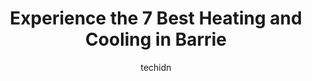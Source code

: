 ---
layout: ampstory
image: https://i0.wp.com/www.auto.or.id/wp-content/uploads/2023/06/barrie-mechanical-0-barrie-1686325657.jpeg?resize=640,853
author: techidn
featured: false
description: Barrie, Ontario, Canada is a haven for Heating and Cooling enthusiasts, boasting an impressive array of 7 top-notch establishments. Whether youre a seasoned connoisseur or simply curious to
title: Experience the 7 Best Heating and Cooling in Barrie
cover:
   title: Experience the 7 Best Heating and Cooling in Barrie
   subtitle: AUTO.OR.ID
   background: https://www.auto.or.id/wp-content/uploads/2023/06/barrie-mechanical-0-barrie-1686325657.jpeg

pages: 
 - layout: thirds
   top: <h1>#1 Enercare</h1>
   bottom: "<p>We recently had our furnace replaced and the installers were wonderful. They were very respectful and they did an amazing job right from when they walked into our home. T</p>"
   background: https://www.auto.or.id/wp-content/uploads/2023/06/barrie-mechanical-1-barrie-1686325659.jpeg
   backgroundblur: true
 - layout: thirds
   top: <h1>#2 Affordable Comfort Heating & Cooling</h1>
   bottom: "<p>92 Commerce Park Dr Unit 8, Barrie, ON L4N 8W8, Canada</p>"
   background: https://www.auto.or.id/wp-content/uploads/2023/06/barrie-mechanical-2-barrie-1686325660.jpeg
   cta:
      link: https://www.auto.or.id/experience-the-7-best-heating-and-cooling-in-barrie/
      text: Experience the 7 Best Heating and Cooling in Barrie
 - layout: thirds
   top: <h1>#3 Air Source Home Comfort</h1>
   bottom: "<p>164 Innisfil St, Barrie, ON L4N 3E7, Canada</p>"
   background: https://images.unsplash.com/photo-1508974491678-7ec251d629fd?ixlib=rb-4.0.3&ixid=MnwxMjA3fDB8MHxwaG90by1wYWdlfHx8fGVufDB8fHx8&auto=format&fit=crop&w=640&h=853&q=80
   cta:
      link: https://www.auto.or.id/experience-the-7-best-heating-and-cooling-in-barrie/
      text: Experience the 7 Best Heating and Cooling in Barrie
 - layout: thirds
   top: <h1>#4 Climate Air Heating & Air Conditioning</h1>
   bottom: "<p>660 Bayview Dr Unit #1, Barrie, ON L4N 9P5, Canada</p>"
   background: https://images.unsplash.com/photo-1508048236731-b5ef91f7840c?ixlib=rb-4.0.3&ixid=MnwxMjA3fDB8MHxwaG90by1wYWdlfHx8fGVufDB8fHx8&auto=format&fit=crop&w=640&h=853&q=80
   cta:
      link: https://www.auto.or.id/experience-the-7-best-heating-and-cooling-in-barrie/
      text: Experience the 7 Best Heating and Cooling in Barrie
 - layout: thirds
   top: <h1>#5 Georgian Home Comfort</h1>
   bottom: "<p>373 Huronia Rd, Barrie, ON L4N 8Z1, Canada</p>"
   background: https://images.unsplash.com/photo-1628188687881-0a34984b3531?ixlib=rb-4.0.3&ixid=MnwxMjA3fDB8MHxwaG90by1wYWdlfHx8fGVufDB8fHx8&auto=format&fit=crop&w=640&h=853&q=80
   cta:
      link: https://www.auto.or.id/experience-the-7-best-heating-and-cooling-in-barrie/
      text: Experience the 7 Best Heating and Cooling in Barrie
 - layout: thirds
   top: <h1>#6 Barrie Furnace Repair</h1>
   bottom: "<p>7 Loyalist Ct, Barrie, ON L4N 0S9, Canada</p>"
   background: https://images.unsplash.com/photo-1515674447568-09bbb507b96c?ixlib=rb-4.0.3&ixid=MnwxMjA3fDB8MHxwaG90by1wYWdlfHx8fGVufDB8fHx8&auto=format&fit=crop&w=640&h=853&q=80
   cta:
      link: https://www.auto.or.id/experience-the-7-best-heating-and-cooling-in-barrie/
      text: Experience the 7 Best Heating and Cooling in Barrie
 - layout: thirds
   top: <h1>#7 Custom Comfort ClimateCare - Heating & Air Conditioning</h1>
   bottom: "<p>61 Patterson Rd, Barrie, ON L4N 3V9, Canada</p>"
   background: https://images.unsplash.com/photo-1614687153862-b0e115ebcef1?ixlib=rb-4.0.3&ixid=MnwxMjA3fDB8MHxwaG90by1wYWdlfHx8fGVufDB8fHx8&auto=format&fit=crop&w=640&h=853&q=80
   cta:
      link: https://www.auto.or.id/experience-the-7-best-heating-and-cooling-in-barrie/
      text: Experience the 7 Best Heating and Cooling in Barrie
 - layout: thirds
   middle: Continue reading...
   background: https://images.unsplash.com/photo-1551557479-80682eb12a86?ixlib=rb-4.0.3&ixid=MnwxMjA3fDB8MHxwaG90by1wYWdlfHx8fGVufDB8fHx8&auto=format&fit=crop&w=640&h=853&q=80
   cta:
      link: https://www.auto.or.id/experience-the-7-best-heating-and-cooling-in-barrie/
      text: Experience the 7 Best Heating and Cooling in Barrie

---